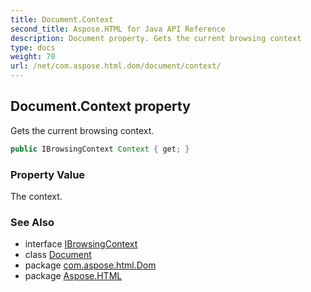 ```yaml
---
title: Document.Context
second_title: Aspose.HTML for Java API Reference
description: Document property. Gets the current browsing context
type: docs
weight: 70
url: /net/com.aspose.html.dom/document/context/
---
```

## Document.Context property

Gets the current browsing context.

```java
public IBrowsingContext Context { get; }
```

### Property Value

The context.

### See Also

* interface [IBrowsingContext](../../ibrowsingcontext/)
* class [Document](../)
* package [com.aspose.html.Dom](../../document/)
* package [Aspose.HTML](../../../)
